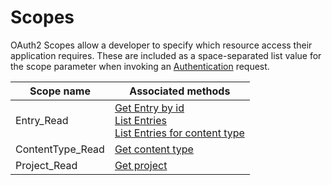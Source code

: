 # Scopes

OAuth2 Scopes allow a developer to specify which resource access their application requires. These are included as a space-separated list value for the scope parameter when invoking an [Authentication](./authentication.md) request.

|Scope name|Associated methods|
|-|-|
|Entry_Read|[Get Entry by id](/accessing/get-entry.md)<br />[List Entries](/accessing/list-entries.md#listall)<br />[List Entries for content type](/accessing/list-entries.md#listbycontenttype)|
|ContentType_Read|[Get content type](/accessing/get-contenttype.md)|
|Project_Read|[Get project](/accessing/get-project.md)|
